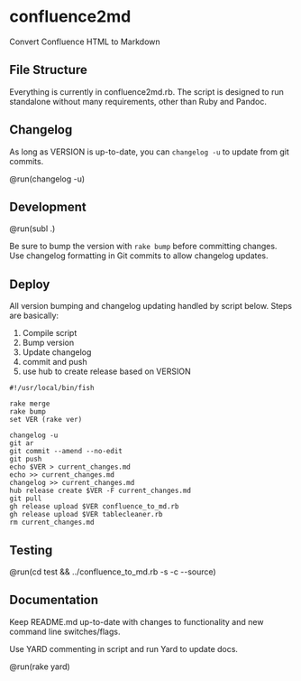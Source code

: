 # confluence2md

Convert Confluence HTML to Markdown

## File Structure

Everything is currently in confluence2md.rb. The script is designed to run standalone without many requirements, other than Ruby and Pandoc.

## Changelog

As long as VERSION is up-to-date, you can `changelog -u` to update from git commits.

@run(changelog -u)

## Development

@run(subl .)

Be sure to bump the version with `rake bump` before committing changes. Use changelog formatting in Git commits to allow changelog updates.

## Deploy

All version bumping and changelog updating handled by script below. Steps are basically:

1. Compile script
1. Bump version
1. Update changelog
1. commit and push
1. use hub to create release based on VERSION

```run
#!/usr/local/bin/fish

rake merge
rake bump
set VER (rake ver)

changelog -u
git ar
git commit --amend --no-edit
git push
echo $VER > current_changes.md
echo >> current_changes.md
changelog >> current_changes.md
hub release create $VER -F current_changes.md
git pull
gh release upload $VER confluence_to_md.rb
gh release upload $VER tablecleaner.rb
rm current_changes.md
```

## Testing

@run(cd test && ../confluence_to_md.rb -s -c --source)

## Documentation

Keep README.md up-to-date with changes to functionality and new command line switches/flags.

Use YARD commenting in script and run Yard to update docs.

@run(rake yard)
